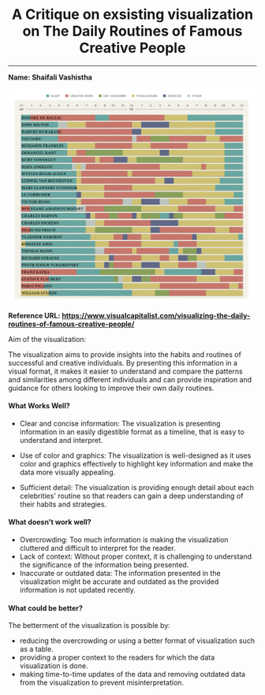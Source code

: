 <h1 align=center> A Critique on exsisting visualization on The Daily Routines of Famous Creative People</h1>

-----

**Name: Shaifali Vashistha**

![Visualization](Data_visualization_img.png)

**Reference URL: https://www.visualcapitalist.com/visualizing-the-daily-routines-of-famous-creative-people/** 

Aim of the visualization:

The visualization aims to provide insights into the habits and routines of successful and creative individuals. By presenting this information in a visual format, it makes it easier to understand and compare the patterns and similarities among different individuals and can provide inspiration and guidance for others looking to improve their own daily routines.

#### What Works Well?

- Clear and concise information: The visualization is presenting information in an easily digestible format as a timeline, that is easy to understand and interpret.

- Use of color and graphics: The visualization is well-designed as it uses color and graphics effectively to highlight key information and make the data more visually appealing.

- Sufficient detail: The visualization is providing enough detail about each celebrities' routine so that readers can gain a deep understanding of their habits and strategies.

#### What doesn't work well?

- Overcrowding: Too much information is making the visualization cluttered and difficult to interpret for the reader.
- Lack of context: Without proper context, it is challenging to understand the significance of the information being presented.
- Inaccurate or outdated data: The information presented in the visualization might be accurate and outdated as the provided information is not updated recently.

#### What could be better?

The betterment of the visualization is possible by:

- reducing the overcrowding or using a better format of visualization such as a table.
- providing a proper context to the readers for which the data visualization is done.
- making time-to-time updates of the data and removing outdated data from the visualization to prevent misinterpretation.
